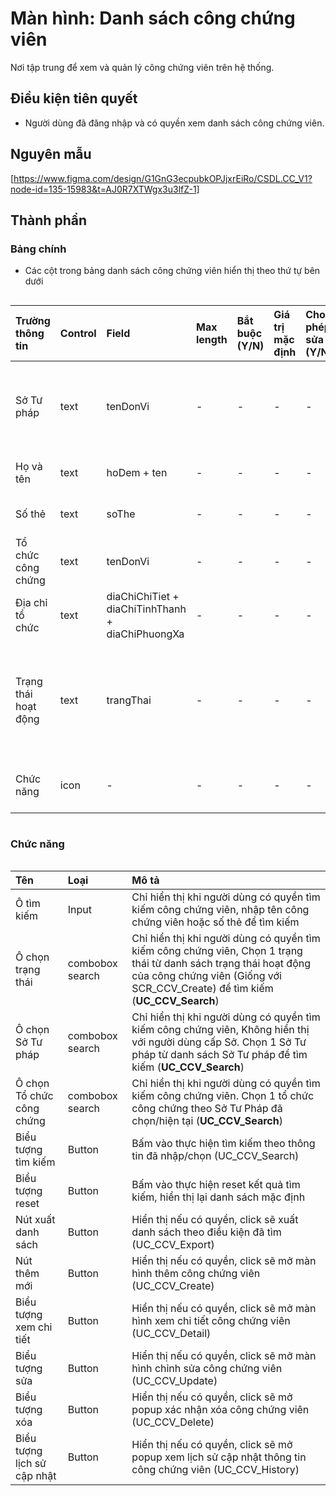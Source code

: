 # Màn hình: Danh sách công chứng viên
Nơi tập trung để xem và quản lý công chứng viên trên hệ thống.

## Điều kiện tiên quyết
- Người dùng đã đăng nhập và có quyền xem danh sách công chứng viên.

## Nguyên mẫu
[https://www.figma.com/design/G1GnG3ecpubkOPJjxrEiRo/CSDL.CC_V1?node-id=135-15983&t=AJ0R7XTWgx3u3lfZ-1]

## Thành phần

### Bảng chính
- Các cột trong bảng danh sách công chứng viên hiển thị theo thứ tự bên dưới

<div style="overflow-x:auto">

| Trường thông tin     | Control | Field                                            | Max length | Bắt buộc (Y/N) | Giá trị mặc định | Cho phép sửa (Y/N) | Mô tả                                                                                                     |
|:---------------------|:--------|:-------------------------------------------------|:-----------|:---------------|:-----------------|:-------------------|:----------------------------------------------------------------------------------------------------------|
| Sở Tư pháp           | text    | tenDonVi                                         | -          | -              | -                | -                  | Hiển thị tên Sở Tư pháp (Không hiển thị cột này với người dùng cấp Sở)                                                                                  |
| Họ và tên            | text    | hoDem + ten                                      | -          | -              | -                | -                  | Họ và tên công chứng viên                                                                                 |
| Số thẻ               | text    | soThe                                            | -          | -              | -                | -                  | Số hiệu thẻ hành nghề công chứng                                                                          |
| Tổ chức công chứng   | text    | tenDonVi                                         | -          | -              | -                | -                  | Tên tổ chức công chứng đang hành nghề                                                                     |
| Địa chỉ tổ chức      | text    | diaChiChiTiet + diaChiTinhThanh + diaChiPhuongXa | -          | -              | -                | -                  | Địa chỉ tổ chức công chứng                                                                                |
| Trạng thái hoạt động | text    | trangThai                                        | -          | -              | -                | -                  | "Đang hành nghề" hiển thị trạng thái màu xanh lá. "Đã miễn nhiệm"/"Tạm đình chỉ" màu đỏ. Còn lại màu vàng |
| Chức năng            | icon    | -                                                | -          | -              | -                | -                  | Xem chi tiết, Sửa, Xóa, Xem lịch sử (tùy quyền)                                                           |

</div>

### Chức năng

<div style="overflow-x:auto">

| Tên                           | Loại     | Mô tả                                                                                                                            |
|:------------------------------|:---------|:---------------------------------------------------------------------------------------------------------------------------------|
| Ô tìm kiếm                    | Input    | Chỉ hiển thị khi người dùng có quyền tìm kiếm công chứng viên, nhập tên công chứng viên hoặc số thẻ để tìm kiếm                  |                                                        |
| Ô chọn trạng thái             | combobox search	 | Chỉ hiển thị khi người dùng có quyền tìm kiếm công chứng viên, Chọn 1 trạng thái từ danh sách trạng thái hoạt động của công chứng viên (Giống với SCR_CCV_Create) để tìm kiếm (**UC_CCV_Search**) |
| Ô chọn Sở Tư pháp            | combobox search	 | Chỉ hiển thị khi người dùng có quyền tìm kiếm công chứng viên, Không hiển thị với người dùng cấp Sở. Chọn 1 Sở Tư pháp từ danh sách Sở Tư pháp để tìm kiếm (**UC_CCV_Search**) |
| Ô chọn Tổ chức công chứng            | combobox search	 | Chỉ hiển thị khi người dùng có quyền tìm kiếm công chứng viên. Chọn 1 tổ chức công chứng theo Sở Tư Pháp đã chọn/hiện tại (**UC_CCV_Search**) |
| Biểu tượng tìm kiếm           | Button   | Bấm vào thực hiện tìm kiếm theo thông tin đã nhập/chọn (UC_CCV_Search)   |
| Biểu tượng reset           | Button   | Bấm vào thực hiện reset kết quả tìm kiếm, hiển thị lại danh sách mặc định |   
| Nút xuất danh sách            | Button   | Hiển thị nếu có quyền, click sẽ xuất danh sách theo điều kiện đã tìm (UC_CCV_Export)                                             |
| Nút thêm mới                  | Button   | Hiển thị nếu có quyền, click sẽ mở màn hình thêm công chứng viên (UC_CCV_Create)                                                    |
| Biểu tượng xem chi tiết       | Button   | Hiển thị nếu có quyền, click sẽ mở màn hình xem chi tiết công chứng viên (UC_CCV_Detail)                                            |
| Biểu tượng sửa                | Button   | Hiển thị nếu có quyền, click sẽ mở màn hình chỉnh sửa công chứng viên (UC_CCV_Update)                                               |
| Biểu tượng xóa                | Button   | Hiển thị nếu có quyền, click sẽ mở popup xác nhận xóa công chứng viên (UC_CCV_Delete)                                            |
| Biểu tượng lịch sử cập nhật   | Button   | Hiển thị nếu có quyền, click sẽ mở popup xem lịch sử cập nhật thông tin công chứng viên (UC_CCV_History)                         |

</div>
